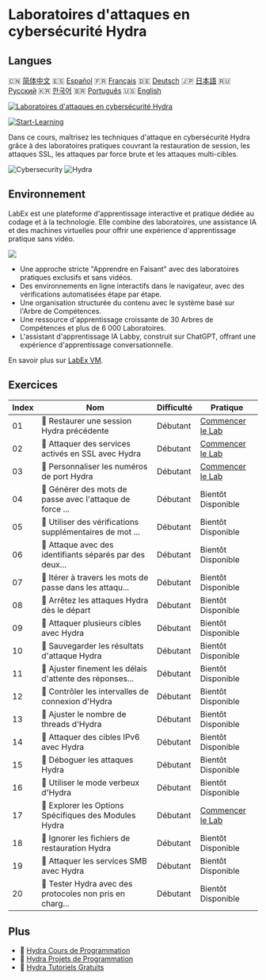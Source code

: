 # Laboratoires d'attaques en cybersécurité Hydra

## Langues

🇨🇳 [简体中文](README_zh.md) 🇪🇸 [Español](README_es.md) 🇫🇷 [Français](README_fr.md) 🇩🇪 [Deutsch](README_de.md) 🇯🇵 [日本語](README_ja.md) 🇷🇺 [Русский](README_ru.md) 🇰🇷 [한국어](README_ko.md) 🇧🇷 [Português](README_pt.md) 🇺🇸 [English](README.md) 

[![Laboratoires d'attaques en cybersécurité Hydra](https://cover-creator.labex.io/hydra-cybersecurity-attack-labs.png?lang=fr)](https://labex.io/fr/courses/hydra-cybersecurity-attack-labs)

[![Start-Learning](https://img.shields.io/badge/Start-Learning-whitesmoke?style=for-the-badge)](https://labex.io/fr/courses/hydra-cybersecurity-attack-labs)

Dans ce cours, maîtrisez les techniques d'attaque en cybersécurité Hydra grâce à des laboratoires pratiques couvrant la restauration de session, les attaques SSL, les attaques par force brute et les attaques multi-cibles.

![Cybersecurity](https://img.shields.io/badge/Cybersecurity-whitesmoke?style=for-the-badge&logo=cybersecurity)
![Hydra](https://img.shields.io/badge/Hydra-whitesmoke?style=for-the-badge&logo=hydra)


## Environnement

LabEx est une plateforme d'apprentissage interactive et pratique dédiée au codage et à la technologie. Elle combine des laboratoires, une assistance IA et des machines virtuelles pour offrir une expérience d'apprentissage pratique sans vidéo.

![](https://tutorial-screenshot.getvm.io/images/vm-1725247253.png)

- Une approche stricte "Apprendre en Faisant" avec des laboratoires pratiques exclusifs et sans vidéos.
- Des environnements en ligne interactifs dans le navigateur, avec des vérifications automatisées étape par étape.
- Une organisation structurée du contenu avec le système basé sur l'Arbre de Compétences.
- Une ressource d'apprentissage croissante de 30 Arbres de Compétences et plus de 6 000 Laboratoires.
- L'assistant d'apprentissage IA Labby, construit sur ChatGPT, offrant une expérience d'apprentissage conversationnelle.

En savoir plus sur [LabEx VM](https://support.labex.io/using-labex/virtual-machine).

## Exercices

|   Index | Nom                                                      | Difficulté   | Pratique                                                                                                                         |
|---------|----------------------------------------------------------|--------------|----------------------------------------------------------------------------------------------------------------------------------|
|      01 | 📖 Restaurer une session Hydra précédente                | Débutant     | <a target='_blank' href='https://labex.io/fr/tutorials/hydra-restore-a-previous-hydra-session-550772'>Commencer le Lab</a>       |
|      02 | 📖 Attaquer des services activés en SSL avec Hydra       | Débutant     | <a target='_blank' href='https://labex.io/fr/tutorials/hydra-attack-ssl-enabled-services-with-hydra-550762'>Commencer le Lab</a> |
|      03 | 📖 Personnaliser les numéros de port Hydra               | Débutant     | <a target='_blank' href='https://labex.io/fr/tutorials/hydra-customize-hydra-port-numbers-550765'>Commencer le Lab</a>           |
|      04 | 📖 Générer des mots de passe avec l'attaque de force ... | Débutant     | Bientôt Disponible                                                                                                               |
|      05 | 📖 Utiliser des vérifications supplémentaires de mot ... | Débutant     | Bientôt Disponible                                                                                                               |
|      06 | 📖 Attaque avec des identifiants séparés par des deux... | Débutant     | Bientôt Disponible                                                                                                               |
|      07 | 📖 Itérer à travers les mots de passe dans les attaqu... | Débutant     | Bientôt Disponible                                                                                                               |
|      08 | 📖 Arrêtez les attaques Hydra dès le départ              | Débutant     | Bientôt Disponible                                                                                                               |
|      09 | 📖 Attaquer plusieurs cibles avec Hydra                  | Débutant     | Bientôt Disponible                                                                                                               |
|      10 | 📖 Sauvegarder les résultats d'attaque Hydra             | Débutant     | Bientôt Disponible                                                                                                               |
|      11 | 📖 Ajuster finement les délais d'attente des réponses... | Débutant     | Bientôt Disponible                                                                                                               |
|      12 | 📖 Contrôler les intervalles de connexion d'Hydra        | Débutant     | Bientôt Disponible                                                                                                               |
|      13 | 📖 Ajuster le nombre de threads d'Hydra                  | Débutant     | Bientôt Disponible                                                                                                               |
|      14 | 📖 Attaquer des cibles IPv6 avec Hydra                   | Débutant     | Bientôt Disponible                                                                                                               |
|      15 | 📖 Déboguer les attaques Hydra                           | Débutant     | Bientôt Disponible                                                                                                               |
|      16 | 📖 Utiliser le mode verbeux d'Hydra                      | Débutant     | Bientôt Disponible                                                                                                               |
|      17 | 📖 Explorer les Options Spécifiques des Modules Hydra    | Débutant     | <a target='_blank' href='https://labex.io/fr/tutorials/hydra-explore-hydra-module-specific-options-550767'>Commencer le Lab</a>  |
|      18 | 📖 Ignorer les fichiers de restauration Hydra            | Débutant     | Bientôt Disponible                                                                                                               |
|      19 | 📖 Attaquer les services SMB avec Hydra                  | Débutant     | Bientôt Disponible                                                                                                               |
|      20 | 📖 Tester Hydra avec des protocoles non pris en charg... | Débutant     | Bientôt Disponible                                                                                                               |

## Plus

- 🔗 [Hydra Cours de Programmation](https://github.com/labex-labs/awesome-programming-courses)
- 🔗 [Hydra Projets de Programmation](https://github.com/labex-labs/awesome-programming-projects)
- 🔗 [Hydra Tutoriels Gratuits](https://github.com/labex-labs/hydra-free-tutorials)

